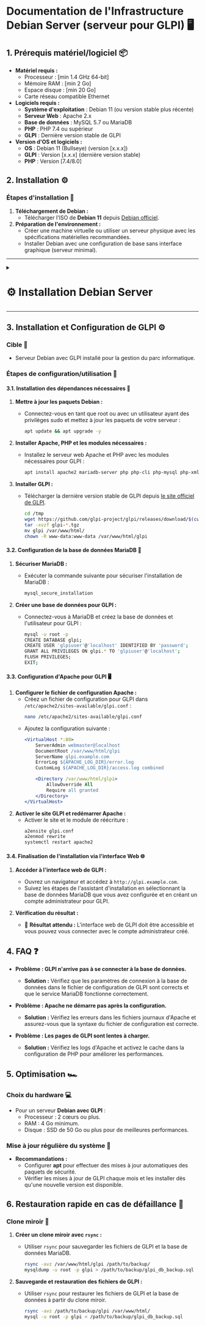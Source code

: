 # Documentation de l'Infrastructure Debian Server (serveur pour GLPI) 🖥️

## 1. Prérequis matériel/logiciel 📦
- **Matériel requis :**
  - Processeur : [min 1.4 GHz 64-bit]
  - Mémoire RAM : [min 2 Go]
  - Espace disque : [min 20 Go]
  - Carte réseau compatible Ethernet
- **Logiciels requis :**
  - **Système d'exploitation** : Debian 11 (ou version stable plus récente)
  - **Serveur Web** : Apache 2.x
  - **Base de données** : MySQL 5.7 ou MariaDB
  - **PHP** : PHP 7.4 ou supérieur
  - **GLPI** : Dernière version stable de GLPI
- **Version d'OS et logiciels :**
  - **OS** : Debian 11 (Bullseye) (version [x.x.x])
  - **GLPI** : Version [x.x.x] (dernière version stable)
  - **PHP** : Version [7.4/8.0]

## 2. Installation ⚙️

### Étapes d'installation 🚀
1. **Téléchargement de Debian :**  
   - Télécharger l'ISO de **Debian 11** depuis [Debian officiel](https://www.debian.org/distrib/).
2. **Préparation de l'environnement :**  
   - Créer une machine virtuelle ou utiliser un serveur physique avec les spécifications matérielles recommandées.
   - Installer Debian avec une configuration de base sans interface graphique (serveur minimal).

---

<details>
<summary><h1>⚙️ Installation Debian Server</h1></summary>

- 📸 Cliquer sur ``Install`` puis suivre l'installation en fonction des screens 

![DEBIAN1](https://github.com/user-attachments/assets/9a6bd875-a12a-448e-92ed-d0570af5d208)<br>

![DEBIAN2](https://github.com/user-attachments/assets/b3fb1183-ffdd-4947-aba8-2098b8682170)<br>

![DEBIAN3](https://github.com/user-attachments/assets/978bae33-f439-4f62-a970-08b9b3491002)<br>

![DEBIAN4](https://github.com/user-attachments/assets/2e6268e5-c33f-4f26-8d21-a35f906d4611)<br>

![DEBIAN5](https://github.com/user-attachments/assets/0a9ec1ff-a4f7-4b54-9907-03ae7e00ce7a)<br>

- 📸 Choisissez un mot de passe pour le compte Administrateur et cliquer sur ``Continuer``

![DEBIAN6](https://github.com/user-attachments/assets/a413f1ca-f2ed-499e-8518-6c1394df8d3a)<br>

![DEBIAN7](https://github.com/user-attachments/assets/1c6e024c-76a9-42c0-9824-d82a2f7eb4ca)<br>

![DEBIAN8](https://github.com/user-attachments/assets/54da7a81-96dc-4008-8392-5d4f0a743ae7)<br>

- 📸 Choisissez un mot de passe pour le compte ``Utilisateur`` et cliquer sur ``Continuer``

![DEBIAN9](https://github.com/user-attachments/assets/c9f9a2c9-9c1f-4997-b31c-831ddd260609)<br>

![DEBIAN10](https://github.com/user-attachments/assets/ba6a5a4d-5102-4e00-b473-a0e6fc13f8ca)<br>

![DEBIAN11](https://github.com/user-attachments/assets/4ff12fe9-53e6-4aec-9c71-400040e0ebd5)<br>

![DEBIAN12](https://github.com/user-attachments/assets/61370b17-f00f-4a16-b0a9-ea6f27ee9118)<br>

![DEBIAN13](https://github.com/user-attachments/assets/027f6a68-13b5-473c-b90a-e4f94ee6aa49)<br>

![DEBIAN14](https://github.com/user-attachments/assets/febc00de-748f-46e5-a880-87aa9fc6c86b)<br>

![DEBIAN15](https://github.com/user-attachments/assets/20dd3d09-3b62-481f-bf1f-0fdb3c606747)<br>

![DEBIAN16](https://github.com/user-attachments/assets/00d6c650-25ff-44f8-9ad6-2d765854b2dd)<br>

![DEBIAN17](https://github.com/user-attachments/assets/9af1e23f-f5e4-4912-8d02-4896906f6375)<br>

![DEBIAN18](https://github.com/user-attachments/assets/1a3f1976-0b77-4286-9ead-f81b7fe630d3)<br>

![DEBIAN19](https://github.com/user-attachments/assets/70c19a80-dcce-4339-95f3-619ec543e508)<br>

- 📸 Cocher seulement ``Serveur SSH et les utilitaires`` puis cliquer sur ``Continuer``

![DEBIAN20](https://github.com/user-attachments/assets/d71c2bbb-da84-4b82-9588-457a6e8fe727)<br>

![DEBIAN21](https://github.com/user-attachments/assets/82d7833f-c298-4f30-83e0-02545c971d52)<br>

![DEBIAN22](https://github.com/user-attachments/assets/86dd475a-9779-4849-ad3e-960882f5bad9)<br>

![DEBIAN23](https://github.com/user-attachments/assets/b8280f79-e3b5-4c96-9f09-dfffffb9d4e9)<br>

- 📸 Une fois que le serveur à redémarrer, connecter vous et tout est bon 👍

![DEBIAN24](https://github.com/user-attachments/assets/5b69ce07-6922-4ca3-b34d-3e9e9586551b)

</details>

---

## 3. Installation et Configuration de GLPI ⚙️

### Cible 🎯
- Serveur Debian avec GLPI installé pour la gestion du parc informatique.

### Étapes de configuration/utilisation 🔧

#### 3.1. Installation des dépendances nécessaires 🔄
1. **Mettre à jour les paquets Debian :**
   - Connectez-vous en tant que root ou avec un utilisateur ayant des privilèges sudo et mettez à jour les paquets de votre serveur :
     ```bash
     apt update && apt upgrade -y
     ```

2. **Installer Apache, PHP et les modules nécessaires :**
   - Installez le serveur web Apache et PHP avec les modules nécessaires pour GLPI :
     ```bash
     apt install apache2 mariadb-server php php-cli php-mysql php-xml php-curl php-mbstring php-json php-ldap php-zip unzip -y
     ```

3. **Installer GLPI :**
   - Télécharger la dernière version stable de GLPI depuis [le site officiel de GLPI](https://glpi-project.org/download/).
     ```bash
     cd /tmp
     wget https://github.com/glpi-project/glpi/releases/download/$(curl -s https://api.github.com/repos/glpi-project/glpi/releases/latest | jq -r .tag_name)/glpi-$(curl -s https://api.github.com/repos/glpi-project/glpi/releases/latest | jq -r .tag_name).tgz
     tar -xvzf glpi-*.tgz
     mv glpi /var/www/html/
     chown -R www-data:www-data /var/www/html/glpi
     ```

#### 3.2. Configuration de la base de données MariaDB 🔑
1. **Sécuriser MariaDB :**
   - Exécuter la commande suivante pour sécuriser l'installation de MariaDB :
     ```bash
     mysql_secure_installation
     ```

2. **Créer une base de données pour GLPI :**
   - Connectez-vous à MariaDB et créez la base de données et l'utilisateur pour GLPI :
     ```bash
     mysql -u root -p
     CREATE DATABASE glpi;
     CREATE USER 'glpiuser'@'localhost' IDENTIFIED BY 'password';
     GRANT ALL PRIVILEGES ON glpi.* TO 'glpiuser'@'localhost';
     FLUSH PRIVILEGES;
     EXIT;
     ```

#### 3.3. Configuration d'Apache pour GLPI 🖥️
1. **Configurer le fichier de configuration Apache :**
   - Créez un fichier de configuration pour GLPI dans `/etc/apache2/sites-available/glpi.conf` :
     ```bash
     nano /etc/apache2/sites-available/glpi.conf
     ```
   - Ajoutez la configuration suivante :
     ```apache
     <VirtualHost *:80>
         ServerAdmin webmaster@localhost
         DocumentRoot /var/www/html/glpi
         ServerName glpi.example.com
         ErrorLog ${APACHE_LOG_DIR}/error.log
         CustomLog ${APACHE_LOG_DIR}/access.log combined

         <Directory /var/www/html/glpi>
             AllowOverride All
             Require all granted
         </Directory>
     </VirtualHost>
     ```
2. **Activer le site GLPI et redémarrer Apache :**
   - Activer le site et le module de réécriture :
     ```bash
     a2ensite glpi.conf
     a2enmod rewrite
     systemctl restart apache2
     ```

#### 3.4. Finalisation de l'installation via l'interface Web 🌐
1. **Accéder à l'interface web de GLPI :**
   - Ouvrez un navigateur et accédez à `http://glpi.example.com`.
   - Suivez les étapes de l'assistant d'installation en sélectionnant la base de données MariaDB que vous avez configurée et en créant un compte administrateur pour GLPI.

2. **Vérification du résultat :**
   - 📸 **Résultat attendu :** L'interface web de GLPI doit être accessible et vous pouvez vous connecter avec le compte administrateur créé.

## 4. FAQ ❓
- **Problème : GLPI n'arrive pas à se connecter à la base de données.**
  - **Solution :** Vérifiez que les paramètres de connexion à la base de données dans le fichier de configuration de GLPI sont corrects et que le service MariaDB fonctionne correctement.
  
- **Problème : Apache ne démarre pas après la configuration.**
  - **Solution :** Vérifiez les erreurs dans les fichiers journaux d'Apache et assurez-vous que la syntaxe du fichier de configuration est correcte.

- **Problème : Les pages de GLPI sont lentes à charger.**
  - **Solution :** Vérifiez les logs d'Apache et activez le cache dans la configuration de PHP pour améliorer les performances.

## 5. Optimisation 🏎️

### Choix du hardware 💻
- Pour un serveur **Debian avec GLPI** :
  - Processeur : 2 cœurs ou plus.
  - RAM : 4 Go minimum.
  - Disque : SSD de 50 Go ou plus pour de meilleures performances.

### Mise à jour régulière du système 🔄
- **Recommandations :**  
  - Configurer **apt** pour effectuer des mises à jour automatiques des paquets de sécurité.
  - Vérifier les mises à jour de GLPI chaque mois et les installer dès qu'une nouvelle version est disponible.

## 6. Restauration rapide en cas de défaillance 🔄

### Clone miroir 💾
1. **Créer un clone miroir avec `rsync` :**
   - Utiliser `rsync` pour sauvegarder les fichiers de GLPI et la base de données MariaDB.
     ```bash
     rsync -avz /var/www/html/glpi /path/to/backup/
     mysqldump -u root -p glpi > /path/to/backup/glpi_db_backup.sql
     ```

2. **Sauvegarde et restauration des fichiers de GLPI :**
   - Utiliser `rsync` pour restaurer les fichiers de GLPI et la base de données à partir du clone miroir.
     ```bash
     rsync -avz /path/to/backup/glpi /var/www/html/
     mysql -u root -p glpi < /path/to/backup/glpi_db_backup.sql
     ```
